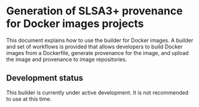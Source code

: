 # Generation of SLSA3+ provenance for Docker images projects

This document explains how to use the builder for Docker images. A builder and
set of workflows is provided that allows developers to build Docker images from
a Dockerfile, generate provenance for the image, and upload the image and
provenance to image repositories.

## Development status

This builder is currently under active development. It is not recommended to use
at this time.
